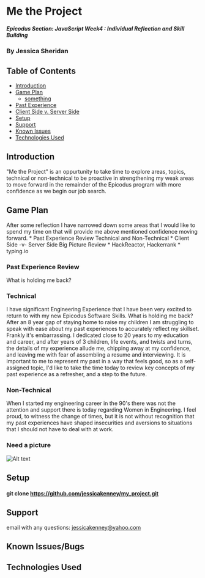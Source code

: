 # Me the Project 

##### Epicodus Section: JavaScript Week4 : Individual Reflection and Skill Building 

### By Jessica Sheridan

## Table of Contents

- [Introduction](#introduction)
- [Game Plan](#game-plan)
    - [something](#something)
- [Past Experience](#past-experience-review)
- [Client Side v. Server Side](#client-side-v.-server-side)
- [Setup](#setup)
- [Support](#support)
- [Known Issues](#known-issues/bugs)
- [Technologies Used](#technologies-used)


## Introduction

"Me the Project" is an oppurtunity to take time to explore areas, topics, technical or
non-technical to be proactive in strengthening my weak areas to move forward in the
remainder of the Epicodus program with more confidence as we begin our job search.

## Game Plan 
After some reflection I have narrowed down some areas that I would like to spend my time
on that will provide me above mentioned confidence moving forward.
	* Past Experience Review Technical and Non-Technical
	* Client Side -v- Server Side Big Picture Review
	* HackReactor, Hackerrank
	* typing.io 

### Past Experience Review
What is holding me back? 

### Technical
I have significant Engineering Experience that I have been very excited to return to
with my new Epicodus Software Skills. What is holding me back? After an 8 year gap of
staying home to raise my children I am struggling to speak with ease about my
past experiences to accurately reflect my skillset. Frankly it's embarrassing. I dedicated
close to 20 years to my education and career, and after years of 3 children, life events,
and twists and turns, the details of my experience allude me, chipping away at my confidence,
and leaving me with fear of assembling a resume and interviewing. It is important to me to 
represent my past in a way that feels good, so as a self-assigned topic, I'd like to take 
the time today to review key concepts of my past experience as a refresher, and a step to the future.

### Non-Technical
When I started my engineering career in the 90's there was not the attention and support there
is today regarding Women in Engineering. I feel proud, to witness the change of times, but it
is not without recognition that my past experiences have shaped insecurities and aversions
to situations that I should not have to deal with at work.  

#### 
#### 

### Need a picture 
![Alt text](src/main/resources/public/images/httpie.png)

## Setup
#### git clone https://github.com/jessicakenney/my_project.git

## Support 
email with any questions: jessicakenney@yahoo.com

## Known Issues/Bugs

## Technologies Used
